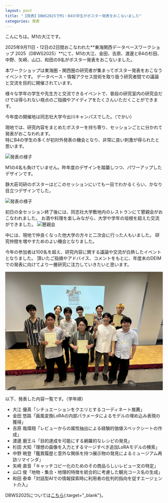 ```yaml
---
layout: post
title: "【発表】DBWS2025でM1・B4の学生がポスター発表をおこないました"
categories: 発表
---
```


こんにちは。M1の大江です。

2025年9月11日・12日の2日間おこなわれた**東海関西データベースワークショップ 2025（DBWS2025）**にて、M1の大江、金田、吉原、渡邊とB4の杉田、中野、矢崎、山口、和田の9名がポスター発表をおこないました。

本ワークショップは東海圏・関西圏の研究者が集まってポスター発表をおこなうイベントです。
データベース・情報アクセス技術を取り扱う研究者間での議論と交流を目的に開催されています。

様々な学年の学生や先生方と交流できるイベントで、普段の研究室内の研究会だけでは得られない視点のご指摘やアイディアをたくさんいただくことができます。

今年度の開催地は同志社大学今出川キャンパスでした。（でかい）

現地では、研究内容をまとめたポスターを持ち寄り、セッションごとに分かれて発表がおこなわれます。  
特にB4の学生の多くが初対外発表の機会となり、非常に良い刺激が得られたと思います。

![発表の様子](/assets/img/posts/20250912/B4.png "B4の初陣")

M1の4名も負けていません。昨年度のデザインを踏襲しつつ、パワーアップしたデザインです。

静大莊司研のポスターはどこのセッションにいても一目でわかるくらい、かなり目立つデザインでした。

![発表の様子](/assets/img/posts/20250912/M1.png "達人のM1")


初日の全セッション終了後には、同志社大学敷地内のレストランにて懇親会がおこなわれました。
お酒や料理を楽しみながら、大学や学年の垣根を超えた交流ができました。
![懇親会](/assets/img/posts/20250912/konshinkai.JPG "懇親会の様子")

中には、現地で仲良くなった他大学の方々と二次会に行った人もいました。
研究仲間を増やすためのよい機会となりました。

今年の参加者は100名を超え、研究内容に関する議論や交流が白熱したイベントとなりました。
頂いたご指摘やアドバイス、コメントをもとに、年度末のDEIMでの発表に向けてより一層研究に注力していきたいと思います。

![莊司研](/assets/img/posts/20250912/lab.jpg "莊司研")

以下、発表した内容一覧です。（学年順）
- 大江 優真「シチュエーションをクエリとするコーディネート推薦」
- 金田 悠路「画風変換LoRAの内部パラメータによるモデルの埋め込み表現の獲得」
- 吉原 哉偉翔「レビューからの属性抽出による経験的価値スペックシートの作成」
- 渡邊 磨王斗「目的達成を可能にする網羅的なレシピの発見」
- 杉田 大知「理想の画像を入力とするマージすべき追加LoRAモデルの検索」
- 中野 暁登「鑑賞履歴と意外な関係を持つ展示物の発見によるミュージアム再訪リマインダ」
- 矢崎 直音「キャッチコピー化のためのその商品らしいレビュー文の特定」
- 山口 俊「地物・集合・地理的特徴を統合的に考慮した観光コース名の生成」
- 和田 泰幸「対話型AIでの情報探索時に利用者の批判的指向を促すエージェント介入」

DBWS2025については[こちら](https://sites.google.com/mil.doshisha.ac.jp/dbws-2025){:target="_blank"}。